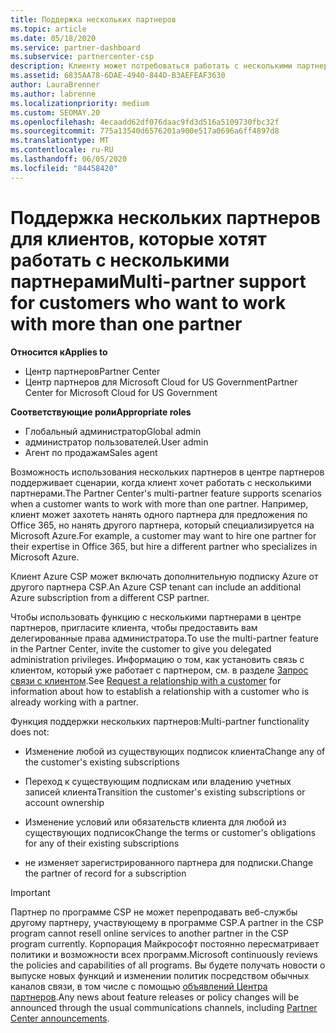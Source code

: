 ```yaml
---
title: Поддержка нескольких партнеров
ms.topic: article
ms.date: 05/18/2020
ms.service: partner-dashboard
ms.subservice: partnercenter-csp
description: Клиенту может потребоваться работать с несколькими партнерами в рамках программы поставщиков облачных решений, специализирующимися на разных услугах.
ms.assetid: 6835AA78-6DAE-4940-844D-B3AEFEAF3630
author: LauraBrenner
ms.author: labrenne
ms.localizationpriority: medium
ms.custom: SEOMAY.20
ms.openlocfilehash: 4ecaadd62df076daac9fd3d516a5109730fbc32f
ms.sourcegitcommit: 775a13540d6576201a900e517a0696a6ff4897d8
ms.translationtype: MT
ms.contentlocale: ru-RU
ms.lasthandoff: 06/05/2020
ms.locfileid: "84458420"
---
```

# <a name="multi-partner-support-for-customers-who-want-to-work-with-more-than-one-partner"></a><span data-ttu-id="59a97-103">Поддержка нескольких партнеров для клиентов, которые хотят работать с несколькими партнерами</span><span class="sxs-lookup"><span data-stu-id="59a97-103">Multi-partner support for customers who want to work with more than one partner</span></span>

<span data-ttu-id="59a97-104">**Относится к**</span><span class="sxs-lookup"><span data-stu-id="59a97-104">**Applies to**</span></span>

-  <span data-ttu-id="59a97-105">Центр партнеров</span><span class="sxs-lookup"><span data-stu-id="59a97-105">Partner Center</span></span>
-  <span data-ttu-id="59a97-106">Центр партнеров для Microsoft Cloud for US Government</span><span class="sxs-lookup"><span data-stu-id="59a97-106">Partner Center for Microsoft Cloud for US Government</span></span>

<span data-ttu-id="59a97-107">**Соответствующие роли**</span><span class="sxs-lookup"><span data-stu-id="59a97-107">**Appropriate roles**</span></span>
-   <span data-ttu-id="59a97-108">Глобальный администратор</span><span class="sxs-lookup"><span data-stu-id="59a97-108">Global admin</span></span>
-   <span data-ttu-id="59a97-109">администратор пользователей.</span><span class="sxs-lookup"><span data-stu-id="59a97-109">User admin</span></span>
-   <span data-ttu-id="59a97-110">Агент по продажам</span><span class="sxs-lookup"><span data-stu-id="59a97-110">Sales agent</span></span>

<span data-ttu-id="59a97-111">Возможность использования нескольких партнеров в центре партнеров поддерживает сценарии, когда клиент хочет работать с несколькими партнерами.</span><span class="sxs-lookup"><span data-stu-id="59a97-111">The Partner Center's multi-partner feature supports scenarios when a customer wants to work with more than one partner.</span></span> <span data-ttu-id="59a97-112">Например, клиент может захотеть нанять одного партнера для предложения по Office 365, но нанять другого партнера, который специализируется на Microsoft Azure.</span><span class="sxs-lookup"><span data-stu-id="59a97-112">For example, a customer may want to hire one partner for their expertise in Office 365, but hire a different partner who specializes in Microsoft Azure.</span></span> 

<span data-ttu-id="59a97-113">Клиент Azure CSP может включать дополнительную подписку Azure от другого партнера CSP.</span><span class="sxs-lookup"><span data-stu-id="59a97-113">An Azure CSP tenant can include an additional Azure subscription from a different CSP partner.</span></span>

<span data-ttu-id="59a97-114">Чтобы использовать функцию с несколькими партнерами в центре партнеров, пригласите клиента, чтобы предоставить вам делегированные права администратора.</span><span class="sxs-lookup"><span data-stu-id="59a97-114">To use the multi-partner feature in the Partner Center, invite the customer to give you delegated administration privileges.</span></span> <span data-ttu-id="59a97-115">Информацию о том, как установить связь с клиентом, который уже работает с партнером, см. в разделе [Запрос связи с клиентом](request-a-relationship-with-a-customer.md).</span><span class="sxs-lookup"><span data-stu-id="59a97-115">See [Request a relationship with a customer](request-a-relationship-with-a-customer.md) for information about how to establish a relationship with a customer who is already working with a partner.</span></span>

<span data-ttu-id="59a97-116">Функция поддержки нескольких партнеров:</span><span class="sxs-lookup"><span data-stu-id="59a97-116">Multi-partner functionality does not:</span></span>

- <span data-ttu-id="59a97-117">Изменение любой из существующих подписок клиента</span><span class="sxs-lookup"><span data-stu-id="59a97-117">Change any of the customer's existing subscriptions</span></span>

- <span data-ttu-id="59a97-118">Переход к существующим подпискам или владению учетных записей клиента</span><span class="sxs-lookup"><span data-stu-id="59a97-118">Transition the customer's existing subscriptions or account ownership</span></span>

- <span data-ttu-id="59a97-119">Изменение условий или обязательств клиента для любой из существующих подписок</span><span class="sxs-lookup"><span data-stu-id="59a97-119">Change the terms or customer's obligations for any of their existing subscriptions</span></span>

- <span data-ttu-id="59a97-120">не изменяет зарегистрированного партнера для подписки.</span><span class="sxs-lookup"><span data-stu-id="59a97-120">Change the partner of record for a subscription</span></span>

> [!IMPORTANT]  
> <span data-ttu-id="59a97-121">Партнер по программе CSP не может перепродавать веб-службы другому партнеру, участвующему в программе CSP.</span><span class="sxs-lookup"><span data-stu-id="59a97-121">A partner in the CSP program cannot resell online services to another partner in the CSP program currently.</span></span> <span data-ttu-id="59a97-122">Корпорация Майкрософт постоянно пересматривает политики и возможности всех программ.</span><span class="sxs-lookup"><span data-stu-id="59a97-122">Microsoft continuously reviews the policies and capabilities of all programs.</span></span> <span data-ttu-id="59a97-123">Вы будете получать новости о выпуске новых функций и изменении политик посредством обычных каналов связи, в том числе с помощью [объявлений Центра партнеров](announcements/index.md).</span><span class="sxs-lookup"><span data-stu-id="59a97-123">Any news about feature releases or policy changes will be announced through the usual communications channels, including [Partner Center announcements](announcements/index.md).</span></span>






